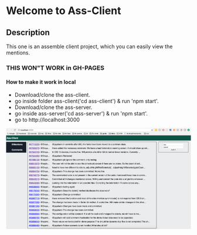 # Welcome to Ass-Client

## Description

This one is an assemble client project, which you can easily view the mentions.

### THIS WON"T WORK in GH-PAGES


#### How to make it work in local

- Download/clone the ass-client.
- go inside folder ass-client('cd ass-client') & run 'npm start'.
- Download/clone the ass-server.
- go inside ass-server('cd ass-server') & run 'npm start'.
- go to http://localhost:3000


![alt tag](https://github.com/jayahariv/ass-client/blob/master/ass-screen.png)

